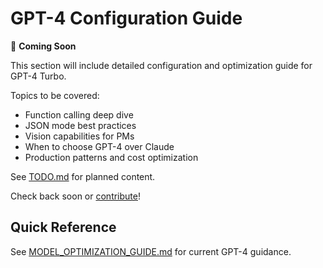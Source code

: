 # GPT-4 Configuration Guide

🚧 **Coming Soon**

This section will include detailed configuration and optimization guide for GPT-4 Turbo.

Topics to be covered:
- Function calling deep dive
- JSON mode best practices
- Vision capabilities for PMs
- When to choose GPT-4 over Claude
- Production patterns and cost optimization

See [TODO.md](../../TODO.md) for planned content.

Check back soon or [contribute](../../CONTRIBUTING.md)!

## Quick Reference

See [MODEL_OPTIMIZATION_GUIDE.md](../../MODEL_OPTIMIZATION_GUIDE.md#gpt-4-turbo) for current GPT-4 guidance.
